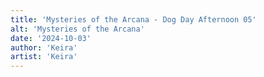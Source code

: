 ```yaml
---
title: 'Mysteries of the Arcana - Dog Day Afternoon 05'
alt: 'Mysteries of the Arcana'
date: '2024-10-03'
author: 'Keira'
artist: 'Keira'
---
```

